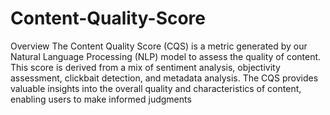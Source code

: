 # Content-Quality-Score

Overview
The Content Quality Score (CQS) is a metric generated by our Natural Language Processing (NLP) model to assess the quality of content. This score is derived from a mix of sentiment analysis, objectivity assessment, clickbait detection, and metadata analysis. The CQS provides valuable insights into the overall quality and characteristics of content, enabling users to make informed judgments
